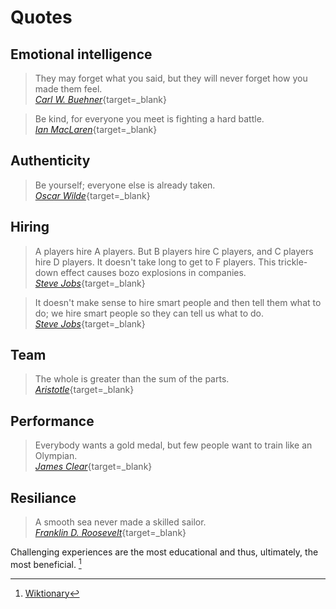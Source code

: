 # Quotes

## Emotional intelligence

> They may forget what you said, but they will never forget how you made them feel.<br/>[_Carl W. Buehner_](https://en.wikipedia.org/wiki/Carl_W._Buehner){target=\_blank}

> Be kind, for everyone you meet is fighting a hard battle.<br/>[_Ian MacLaren_](https://en.wikipedia.org/wiki/Ian_Maclaren){target=\_blank}

## Authenticity

> Be yourself; everyone else is already taken.<br/>[_Oscar Wilde_](https://en.wikipedia.org/wiki/Oscar_Wilde){target=\_blank}

## Hiring

> A players hire A players. But B players hire C players, and C players hire D players. It doesn't take long to get to F players. This trickle-down effect causes bozo explosions in companies.<br/>[_Steve Jobs_](https://en.wikipedia.org/wiki/Steve_Jobs){target=\_blank}

> It doesn't make sense to hire smart people and then tell them what to do; we hire smart people so they can tell us what to do.<br>[_Steve Jobs_](https://en.wikipedia.org/wiki/Steve_Jobs){target=\_blank}

## Team

> The whole is greater than the sum of the parts.<br/>[_Aristotle_](https://en.wikipedia.org/wiki/Aristotle){target=\_blank}

## Performance

> Everybody wants a gold medal, but few people want to train like an Olympian.<br/>[_James Clear_](https://en.wikipedia.org/wiki/James_Clear){target=\_blank}

## Resiliance

> A smooth sea never made a skilled sailor.<br/>[_Franklin D. Roosevelt_](https://en.wikipedia.org/wiki/Franklin_D._Roosevelt){target=\_blank}

Challenging experiences are the most educational and thus, ultimately, the most beneficial. [^1]

[^1]: [Wiktionary](https://en.wiktionary.org/wiki/a_smooth_sea_never_made_a_skilled_sailor)
